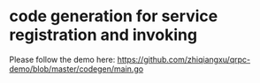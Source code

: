 # code generation for service registration and invoking

Please follow the demo here: https://github.com/zhiqiangxu/qrpc-demo/blob/master/codegen/main.go